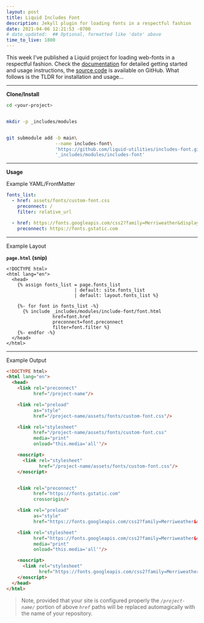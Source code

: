 ```yaml
---
layout: post
title: Liquid Includes Font
description: Jekyll plugin for loading fonts in a respectful fashion
date: 2021-04-06 12:21:53 -0700
# date_updated:  ## Optional, formatted like 'date' above
time_to_live: 1800
---
```




This week I've published a Liquid project for loading web-fonts in a respectful fashion. Check the [documentation][link__documentation] for detailed getting started and usage instructions, the [source code][link__source] is available on GitHub. What follows is the TLDR for installation and usage...


______


**Clone/Install**


```bash
cd <your-project>


mkdir -p _includes/modules


git submodule add -b main\
                  --name includes-font\
                  'https://github.com/liquid-utilities/includes-font.git'\
                  '_includes/modules/includes-font'
```


______


**Usage**


Example YAML/FrontMatter


```yaml
fonts_list:
  - href: assets/fonts/custom-font.css
    preconnect: /
    filter: relative_url

  - href: https://fonts.googleapis.com/css2?family=Merriweather&display=swap
    preconnect: https://fonts.gstatic.com
```


---


Example Layout


**`page.html` (snip)**


```liquid
<!DOCTYPE html>
<html lang="en">
  <head>
    {% assign fonts_list = page.fonts_list
                         | default: site.fonts_list
                         | default: layout.fonts_list %}

    {%- for font in fonts_list -%}
      {% include _includes/modules/include-font/font.html
                 href=font.href
                 preconnect=font.preconnect
                 filter=font.filter %}
    {%- endfor -%}
  </head>
</html>
```


---


Example Output


```html
<!DOCTYPE html>
<html lang="en">
  <head>
    <link rel="preconnect"
          href="/project-name"/>

    <link rel="preload"
          as="style"
          href="/project-name/assets/fonts/custom-font.css"/>

    <link rel="stylesheet"
          href="/project-name/assets/fonts/custom-font.css"
          media="print"
          onload="this.media='all'"/>

    <noscript>
      <link rel="stylesheet"
            href="/project-name/assets/fonts/custom-font.css"/>
    </noscript>


    <link rel="preconnect"
          href="https://fonts.gstatic.com"
          crossorigin/>

    <link rel="preload"
          as="style"
          href="https://fonts.googleapis.com/css2?family=Merriweather&display=swap"/>

    <link rel="stylesheet"
          href="https://fonts.googleapis.com/css2?family=Merriweather&display=swap"
          media="print"
          onload="this.media='all'"/>

    <noscript>
      <link rel="stylesheet"
            href="https://fonts.googleapis.com/css2?family=Merriweather&display=swap"/>
    </noscript>
  </head>
</html>
```


> Note, provided that your site is configured properly the _`/project-name/`_ portion of above _`href`_ paths will be replaced automagically with the name of your repository.



[link__documentation]: https://github.com/liquid-utilities/includes-font/blob/main/.github/README.md "Repository documentation"

[link__documentation__api]: https://github.com/liquid-utilities/includes-font/blob/main/.github/README.md#api "Repository API documentation"

[link__source]: https://github.com/liquid-utilities/includes-font "Repository source code"

